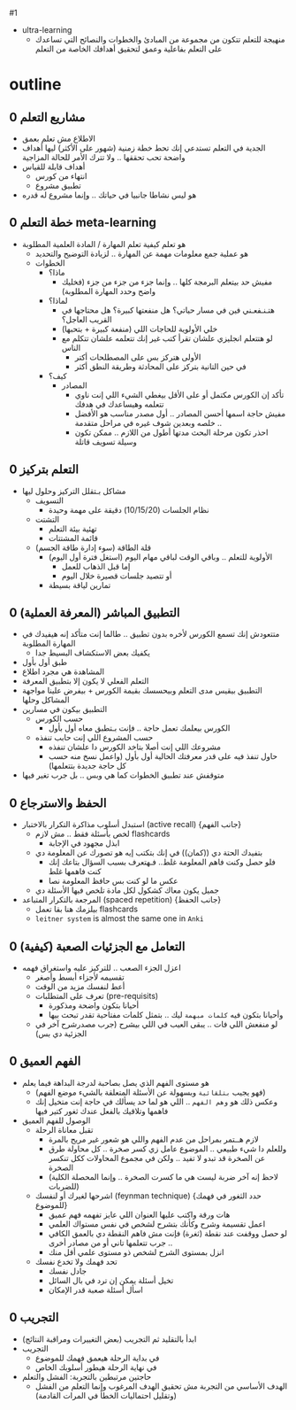 
#1
- ultra-learning
	- منهيجة للتعلم تتكون من مجموعة من المبادئ والخطوات والنصائح التي تساعدك على التعلم بفاعلية وعمق لتحقيق أهدافك الخاصة من التعلم
# outline
## 0 مشاريع التعلم
- الاطلاع مش تعلم بعمق
- الجدية في التعلم تستدعي إنك تحط خطة زمنية (شهور على الأكثر) ليها أهداف واضحة تحب تحققها .. ولا تترك الأمر للحالة المزاجية
- أهداف قابلة للقياس
	- انتهاء من كورس
	- تطبيق مشروع
- هو ليس نشاطا جانبيا في حياتك .. وإنما مشروع له قدره
## 0 خطة التعلم meta-learning
- هو تعلم كيفية تعلم المهارة / المادة العلمية المطلوبة
	- هو عملية جمع معلومات مهمة عن المهارة .. لزيادة التوضيح والتحديد
	- الخطوات
		- ماذا؟
			- مفيش حد بيتعلم البرمجة كلها .. وإنما جزء من جزء من جزء (فخليك واضح وحدد المهارة المطلوبة)
		- لماذا؟
			- هتـنـفعـني فين في مسار حياتي؟ هل منفعتها كبيرة؟ هل محتاجها في القريب العاجل؟
			- خلي الأولوية للحاجات اللي (منفعة كبيرة + بتحبها)
			- لو هتتعلم انجليزي علشان تقرأ كتب غير إنك تتعلمه علشان تتكلم مع الناس
				- الأولى هتركز بس على المصطلحات أكتر
				- في حين التانية بتركز على المحادثة وطريقة النطق أكثر
		- كيف؟
			- المصادر
				- تأكد إن الكورس مكتمل أو على الأقل بيغطي الشيء اللي إنت ناوي تتعلمه وهيساعدك في هدفك
				- مفيش حاجة اسمها أحسن المصادر .. أول مصدر مناسب هو الأفضل .. خلصه وبعدين شوف غيره في مراحل متقدمة
				- احذر تكون مرحلة البحث مدتها أطول من اللازم .. ممكن تكون وسيلة تسويف قاتلة
## 0 التعلم بتركيز
- مشاكل بـتقلل التركيز وحلول ليها
	- التسويف
		- نظام الجلسات (10/15/20) دقيقة على مهمة وحيدة
	- التشتت
		- تهئية بيئة التعلم
		- قائمة المشتتات
	- قلة الطاقة (سوء إدارة طاقة الجسم)
		- الأولوية للتعلم .. وباقي الوقت لباقي مهام اليوم (استغل فترة أول اليوم)
			- إما قبل الذهاب للعمل
			- أو تتصيد جلسات قصيرة خلال اليوم
		- تمارين لياقة بسيطة
## 0 التطبيق المباشر (المعرفة العملية)
- متتعودش إنك تسمع الكورس ﻷخره بدون تطبيق .. طالما إنت متأكد إنه هيفيدك في المهارة المطلوبة
	- يكفيك بعض الاستكشاف البسيط جدا
- طبق أول بأول
- المشاهدة هي مجرد اطلاع
- التعلم الفعلي لا يكون إلا بتطبيق المعرفة
- التطبيق بيقيس مدى التعلم وبيحسسك بقيمة الكورس + بيفرض علينا مواجهة المشاكل وحلها
- التطبيق بيكون في مسارين
	- حسب الكورس
		- الكورس بيعلمك تعمل حاجة .. فإنت بـتطبق معاه أول بأول
	- حسب المشروع اللي إنت حابب تنفذه
		- مشروعك اللي إنت أصلا بتاخد الكورس دا علشان تنفذه
		- حاول تنفذ فيه على قدر معرفتك الحالية أول بأول (واعمل نسخ منه حسب كل حاجة جديدة بتتعلمها)
- متوقفش عند تطبيق الخطوات كما هي وبس .. بل جرب تغير فيها
## 0 الحفظ والاسترجاع
- استبدل أسلوب مذاكرة التكرار بالاختبار (active recall) {جانب الفهم}
	- لخص بأسئلة فقط .. مش لازم flashcards
		- ابذل مجهود في الإجابة
	- بتفيدك الحتة دي ((كمان)) في إنك بتكتب إيه هو تصورك عن المعلومة دي
		- فلو حصل وكنت فاهم المعلومة غلط.. فـهتعرف بسبب السؤال بتاعك إنك كنت فاهمها غلط
		- عكس ما لو كنت بس حافظ المعلومة نصا
	- جميل يكون معاك كشكول لكل مادة تلخص فيها الأسئلة دي
- المرجعة بالتكرار المتباعد (spaced repetition) {جانب الحفظ}
	- بيلزمك هنا بقا تعمل  flashcards
	- `leitner system` is almost the same one in `Anki`
## 0 (كيفية) التعامل مع الجزئيات الصعبة
- اعزل الجزء الصعب .. للتركيز عليه واستغراق فهمه
	- تقسيمه ﻷجزاء أبسط وأصغر
	- أعط لنفسك مزيد من الوقت
	- تعرف على المتطلبات (pre-requisits)
		- أحيانا بتكون واضحة ومذكورة
		- وأحيانا بتكون فيه `كلمات مبهمة` ليك .. بتمثل كلمات مفتاحية تقدر تبحث بيها
	- لو منفعش اللي فات .. يبقى العيب في اللي بيشرح (جرب مصدرشرح آخر في الجزئية دي بس)
## 0 الفهم العميق
-  هو مستوى الفهم الذي يصل بصاحبة لدرجة البداهة فيما يعلم
	- (فهو يجيب `بتلقائية` وبسهولة عن الأسئلة المتعلقة بالشيء موضع الفهم)
	- وعكس ذلك هو `وهم الفهم` .. اللي هو لما حد يسألك في حاجة إنت متخيل إنك فاهمها وتلاقيك بالفعل عندك ثغور كتير فيها
- الوصول للفهم العميق
	- تقبل معاناة الرحلة
		- لازم هــتمر بمراحل من عدم الفهم واللي هو شعور غير مريح بالمرة
		- وللعلم دا شيء طبيعي .. الموضوع عامل زي كسر صخرة .. كل محاولة طرق عن الصخرة قد تبدو لا تفيد .. ولكن في مجموع المحاولات ككل تنكسر الصخرة
		- (لاحظ إنه آخر ضربة ليست هي ما كسرت الصخرة .. وإنما المحصلة الكلية للضربات)
	- اشرحها لغيرك أو لنفسك (feynman technique) {حدد الثغور في فهمك للموضوع}
		- هات ورقة واكتب عليها العنوان اللي عايز تفهمه فهم عميق
		- اعمل تقسيمة وشرح وكأنك بتشرح لشخص في نفس مستواك العلمي
		- لو حصل ووقفت عند نقطة (ثغرة) فإنت مش فاهم النقطة دي بالعمق الكافي .. جرب تتعلمها تاني أو من مصادر أخرى
		- انزل بمستوى الشرح لشخص ذو مستوى علمي أقل منك
	- تحد فهمك ولا تخدع نفسك
		- جادل نفسك
		- تخيل أسئلة يمكن إن ترد في بال السائل
		- اسأل أسئلة صعبة قدر الإمكان
## 0 التجريب
- ابدأ بالتقليد ثم التجريب (بعض التغييرات ومراقبة النتائج)
- التجريب 
	- في بداية الرحلة هيعمق فهمك للموضوع
	- في نهاية الرحلة هيطور أسلوبك الخاص
- حاجتين مرتبطين بالتجربة: الفشل والتعلم
	- الهدف الأساسي من التجربة مش تحقيق الهدف المرغوب وإنما التعلم من الفشل (وتقليل احتماليات الخطأ في المرات القادمة)